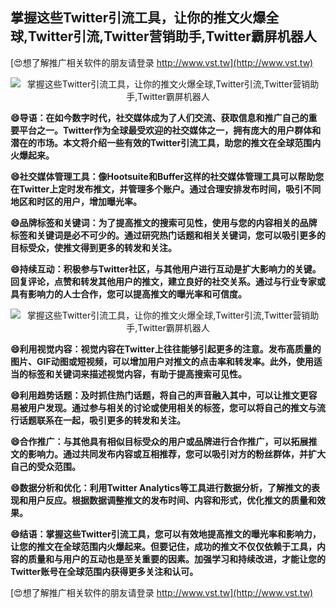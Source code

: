 ## **掌握这些Twitter引流工具，让你的推文火爆全球,Twitter引流,Twitter营销助手,Twitter霸屏机器人**

[😍想了解推广相关软件的朋友请登录 http://www.vst.tw](http://www.vst.tw)

 <center><img src="https://vst.tw/MP4/tuiguang/png/3.png" alt="掌握这些Twitter引流工具，让你的推文火爆全球,Twitter引流,Twitter营销助手,Twitter霸屏机器人"></center>

**😄导语：在如今数字时代，社交媒体成为了人们交流、获取信息和推广自己的重要平台之一。Twitter作为全球最受欢迎的社交媒体之一，拥有庞大的用户群体和潜在的市场。本文将介绍一些有效的Twitter引流工具，助您的推文在全球范围内火爆起来。**

**😄社交媒体管理工具：像Hootsuite和Buffer这样的社交媒体管理工具可以帮助您在Twitter上定时发布推文，并管理多个账户。通过合理安排发布时间，吸引不同地区和时区的用户，增加曝光率。**

**😄品牌标签和关键词：为了提高推文的搜索可见性，使用与您的内容相关的品牌标签和关键词是必不可少的。通过研究热门话题和相关关键词，您可以吸引更多的目标受众，使推文得到更多的转发和关注。**

**😄持续互动：积极参与Twitter社区，与其他用户进行互动是扩大影响力的关键。回复评论，点赞和转发其他用户的推文，建立良好的社交关系。通过与行业专家或具有影响力的人士合作，您可以提高推文的曝光率和可信度。**

 <center><img src="https://vst.tw/MP4/tuiguang/png/1.png" alt="掌握这些Twitter引流工具，让你的推文火爆全球,Twitter引流,Twitter营销助手,Twitter霸屏机器人"></center>

**😄利用视觉内容：视觉内容在Twitter上往往能够引起更多的注意。发布高质量的图片、GIF动图或短视频，可以增加用户对推文的点击率和转发率。此外，使用适当的标签和关键词来描述视觉内容，有助于提高搜索可见性。**

**😄利用趋势话题：及时抓住热门话题，将自己的声音融入其中，可以让推文更容易被用户发现。通过参与相关的讨论或使用相关的标签，您可以将自己的推文与流行话题联系在一起，吸引更多的转发和关注。**

**😄合作推广：与其他具有相似目标受众的用户或品牌进行合作推广，可以拓展推文的影响力。通过共同发布内容或互相推荐，您可以吸引对方的粉丝群体，并扩大自己的受众范围。**

**😄数据分析和优化：利用Twitter Analytics等工具进行数据分析，了解推文的表现和用户反应。根据数据调整推文的发布时间、内容和形式，优化推文的质量和效果。**

**😄结语：掌握这些Twitter引流工具，您可以有效地提高推文的曝光率和影响力，让您的推文在全球范围内火爆起来。但要记住，成功的推文不仅仅依赖于工具，内容的质量和与用户的互动也是至关重要的因素。加强学习和持续改进，才能让您的Twitter账号在全球范围内获得更多关注和认可。**

[😍想了解推广相关软件的朋友请登录 http://www.vst.tw](http://www.vst.tw)



